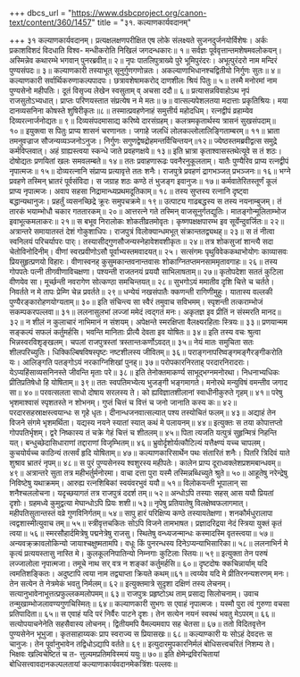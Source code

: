 +++
dbcs_url = "https://www.dsbcproject.org/canon-text/content/360/1457"
title = "३१. कल्याणकार्यवदानम्"

+++
३१ कल्याणकार्यवदानम्।
प्रत्यक्षलक्षणपरीक्षित एष लोके 
संलक्ष्यते सुजनदुर्जनयोर्विशेषः। 
अर्कः प्रकाशविशदं विदधाति विश्व- 
मन्धीकरोति निखिलं जगदन्धकारः॥ १॥
सर्वज्ञः पूर्ववृत्तान्तमशेषमवलोकयन्। 
अस्मिन्नेव कथारम्भे भगवान् पुनरब्रवीत्॥ २॥
नृपः पातलिपुत्राख्ये पुरे भूमिपुरंदरः। 
अभूत्पुरंदरो नाम मन्दिरं पुण्यसंपदः॥ ३॥
कल्याणकारी तस्याभूत् सूनुर्गुणगणोन्नतः। 
अकल्याणाभिधानश्चद्वितीयो निर्गुणः सुतः॥ ४॥
कल्याणकारी सर्वार्थिकरुणाकल्पपादपः। 
छत्रावशेषामकरोद् दाणशीलः श्रियं पितुः॥ ५॥
तस्मै मनोरमां नाम पुण्यसेनो महीपतिः। 
दूतं विसृज्य लेखेन स्वसुताम् व् अचसा ददौ॥ ६॥
प्रत्यासन्नविवाहोऽथ नृपं राजसुतोऽभ्यधात्। 
प्राप्तः परिणयस्तात संप्रत्येष न मे मतः॥ ७॥
वात्सल्यपेशलतया मदात्ताः प्रकृतिश्रियः। 
मया दानव्यसनिना कोषस्ते शुषिरीकृतः॥८॥
तस्मात्प्रवहणेनाहं समुत्तीर्य महोदधिम्। 
रत्नद्वीपं व्रहाम्येव दिव्यरत्नार्जनोद्यतः॥ ९॥
दिव्यसंपदमासाद्य करिष्ये दारसंग्रहम्। 
कलत्रमकृतार्थस्य त्रासनं सुखसंपदाम्॥ १०॥
इयुक्त्वा स पितुः प्राप्य शासनं चरणानतः। 
जगाहे जलधिं लोलकल्लोलालिङ्गिताम्बरम्॥ ११॥
भ्राता तमनुवज्राज सौजन्यव्यञ्जनोऽनुजः। 
निर्गुणः सगुणद्वेषद्रोहमन्तर्विचिन्तयन्॥१२॥
ज्येष्ठस्तमब्रवीद्वत्स समुद्रे कर्मविप्लवात्। 
अहं ग्राह्यस्त्वया स्कन्धे जाते प्रवहणक्षये॥ १३॥
इति भ्रात्रा कृताश्वासस्तथेत्यूवे स तं शठः। 
दोषोद्यतः प्रणयितां खलः समवलम्बते॥ १४॥
ततः प्रवाहणारूढः पवनैरनुकूलताम्। 
यातैः पुण्यैरिव प्राप्य रत्नद्वीपं नृपात्मजः॥ १५॥
दोव्यरत्नानि संप्राप्य प्रत्यावृत्ते ततः शनैः। 
राजपुत्रे प्रवहणं द्रागभञ्जत् प्रभञ्जनः॥ १६॥
भग्ने प्रवहणे तस्मिन् भ्रातरं पूर्वसंविदा। 
स जग्राह शठः कण्ठे तं भुजङ्ग इवानुजः॥ १७॥
कर्मवातेरितस्तूर्णं कूलं प्राप्य नृपात्मजः। 
अवाप सहसा निद्रामान्ध्यप्रथमदूतिकाम्॥ १८॥
तस्य सुप्तस्य रत्नानि दृष्ट्वा बद्धान्यथानुजः। 
प्रहर्तुं व्यसनच्छिद्रे क्रूरः समुपचक्रमे॥ १९॥
उत्पाट्य गाढबद्धस्य स तस्य नयनाम्बुजम्। 
तं तारकं भयाम्भोधौ चकार गततारकम्॥ २०॥
आत्तरत्ने गते तस्मिन् वाजसूनुर्गतद्युतिः। 
मातङ्गोन्मूलिताम्भोज इवाभूत्कमलाकरः॥ २१॥
स बभूव निरालोकः शोकतीव्रतमोवृतः। 
कृष्णपक्षक्षपारम्भ इव सूर्येन्दुवर्जितः॥ २२॥
अत्रान्तरे समायातस्तं देशं गोकुशाधिपः। 
राजपुत्रं विलोक्यान्धमभूत् संक्रान्ततद्व्यथह्॥ २३॥
स तं नीत्वा स्वनिलयं परिचर्यापरः पार्ः। 
तस्यासीद्गुणसौजन्यस्नेहावेशवशीकृतः॥ २४॥
तत्र शोकसुजां शान्त्यै सदा चेतोविनोदिनीम्। 
वीणां स्वरप्रवीणोऽसौ पूर्वाभ्यस्तमवादयत्॥ २५।
सत्संगमः पृथुविवेककथाभोयोगः 
काव्यासवः प्रियसुहृत्प्रणयो विहारः। 
वीणास्वनह् कुसुमकान्तवनान्तवासः 
शोकाग्नितप्तमनसाममृतावगाहः॥ २६॥
तस्य गोपपतेः पत्नी तीगवीणाविचक्षणा। 
पश्यन्ती राजतनयं प्रययौ साभिलाषताम्॥ २७॥
कृतोपदेशा सततं कुटिला वीणयेव सा। 
मूर्च्छन्ती नवरागेण सोत्कण्ठा समचिन्तयत्॥ २८॥
सुभगोऽयं ममातीव दृशि चित्ते च चर्तते। 
निवर्तते न मे तापः प्रेम्णि चेन्न प्रवर्तते॥ २९॥
धन्येयं नखसंपातैः क्कणन्ती रागिणीमुहुः। 
यातास्य वल्लकी पुण्यैरङ्कारोहणयोग्यताम्॥ ३०॥
इति संचिन्त्य सा स्वैरं तमुवाच सविभमम्। 
स्पृशन्ती तत्कराम्भोजं सकम्पकरपल्लवा॥ ३१॥
ललनासुलभां लज्जां ममेदं त्वद्गतं मनः। 
अकृतज्ञ इव प्रीतिं न संस्मरति मानद॥ ३२॥
न शीलं न कुलाचारं नाभिमानं न संशयम्। 
अपेक्षन्ते स्मरक्षिप्ता वैलक्ष्यरहिताः स्त्रियः॥ ३३॥
प्रणयान्मम सङ्कल्पं सफलं कर्तुमर्हसि। 
भवन्ति मानिताः प्रीत्यै देवता इव योषितः॥ ३४॥
इति तस्य वचः श्रुत्वा भिन्नस्वरविशृङ्खलम्। 
चपलां राजपुत्रस्तां त्रस्तान्तःकर्णोऽवदत्॥ ३५॥
नेयं मातः समुचिता सतः शीलपरिच्युतिः। 
धिक्किल्बिषविषस्पृष्टः नष्टशीलस्य जीवितम्॥ ३६॥
पराङ्गनापरिष्वङ्गमङ्गैरङ्गीकरोति यः। 
आलिङ्गति पतङ्गोऽयं नरकाग्निशिखां पुनह्॥ ३७॥
परोपकारनिरताह् परदारनिरादराः। 
येऽप्यहिंसाव्यसनिनस्ते जीवन्ति मृताः परे॥ ३८॥
इति तेनोक्तमाकर्ण्य साभूद्भग्नमनोरथा। 
निधनाभ्यधिकः प्रीतिप्रतिषेधो हि योषिताम्॥ ३९॥
ततः स्वपतिमभ्येत्य भुजङ्गी भङ्गमागते। 
मनोरथे मन्युविषं वमन्तीव जगाद सा॥ ४०॥
परवत्सलता साधो दोषाय सरलस्य ते। 
को ह्यविज्ञातशीलानां स्वाधीनीकुरुते गृहम्॥ ४१॥
परेषु भृशमाश्वासं स्पृशतस्ते न शोभनम्। 
गुप्तं चित्तं च वित्तं च जनो जानाति कस्य कः॥ ४२॥
परदारसहस्राक्षस्त्वयान्धः स गृहे धृतः। 
दीनान्धजनवात्सल्यात् पश्य तस्योचितं फलम्॥ ४३॥
अद्याहं तेन विजने संगमे भृशमर्थिता। 
यद्यस्य नयने स्यातां स्यात् कथं मे पलायनम्॥ ४४॥
इत्युक्तः स तया कोपात्तप्तो गोपपतिर्भृशम्। 
द्वरे निष्कास्य तं चक्रे गेहं चित्तं च शीतलम्॥ ४५॥
पिता त्यजति यत्पुत्रं सुहृन्मित्रं निहन्ति यत्। 
बन्धुच्छेदासिधाराणां तद्दाराणां विजृम्भितम्॥ ४६॥
भ्रुवोर्दृशोर्यत्कौटिल्यं यत्तैक्ष्ण्यं यच्च चापलम्। 
कुचयोर्यच्च काठिन्यं तत्सर्वं  हृदि योषिताम्॥ ४७॥
कल्याणकारिसार्थेन पथः संतारितं शनैः। 
पितरि त्रिदिवं याते शुश्राव भ्रातरं नृपम्॥ ४८॥
स पुरं पुण्यसेनस्य श्वशुरस्य महीपतेः। 
कालेन प्राप्प दूराध्वक्लेशप्रशमबान्धवम्॥ ४९॥
अत्रान्तरे सुता तत्र महीभर्तुर्मनोरमा। 
वाचा दत्ता पुरा यस्मै तस्मिन्नब्धिच्युते श्रुते॥ ५०॥
आहूतेषु नरेन्द्रेषु निविष्टेषु यथाक्रमम्। 
आरुह्य रत्नशिबिकां स्वयंवरभुवं ययौ॥ ५१॥
विलोकयन्ती भूपालान् सा शनैश्चललोचना। 
यदृच्छयागतं तत्र राजपुत्रं ददर्श तम्॥ ५२॥
अन्धोऽपि तस्याः सहस् आस ययौ प्रियतां दृशोः।
ग्रहमध्ये कुमुद्वत्या मेघान्धोऽपि प्रियः शशी॥ ५३॥
नृपेषु प्रतियातेषु विलक्षेष्वफलागमात्। 
महीपतिसुतान्तस्तं वव्रे गुणविनिर्गतम्॥ ५४॥
सापु हारं परिक्षिप्य कण्ठे तस्यायतेक्षणा। 
शनकौर्मधुरालापा त्वद्वशास्मीत्युवाच तम्॥ ५५॥
स्त्रीवृत्तचकितः सोऽपि विजने तामभाषत। 
प्रज्ञादरिद्रया नेदं स्त्रिया युक्तं कृतं त्वया॥ ५६॥
स्मरसौहार्दमित्रेषु पद्मनेत्रेषु राजसु। 
स्थितेषु वन्ध्यजन्मान्धः कस्मादस्मि वृतस्त्वया॥ ५७॥
अन्यवक्र्क्रावलोकिन्यो जायाश्चक्षुष्मतामपि। 
वधूः किं पुनरन्धस्य दिनेऽप्यन्याभिसारिका॥ ५८॥
ललनाभिर्न मे कृत्यं प्रत्ययस्तासु नास्ति मे। 
कुलकूलनिपातिन्यो निम्नगाः कुटिलाः स्तियः॥ ५९॥
इत्युक्ता तेन परुषं लज्जालोला नृपात्मजा। 
तमूचे नाथ सर् वत्र न शङ्कां कर्तुमर्हसि॥ ६०॥
दृष्टदोषः क्कचिन्नार्याम् यदि त्वमतिशङ्कितः। 
अदुष्टापि त्वया नाम तद्व्याप्ता क्रियते कथम्॥६१॥
त्वय्येव यदि मे प्रीतिरनन्यशरणम् मनः। 
तेन सत्येन ते नेत्रमेकं भवतु निर्मलम्॥ ६२॥
इत्युक्तमात्रे सुदृशा दक्षिणं तस्य लेचनम्। 
सत्यानुभावेनाभूत्तत्प्रफुल्लकमलोपमम्॥ ६३॥
राजपुत्रः प्रहृष्टोऽथ ताम् प्रसाद्य सिलोचनाम्। 
उवाच तन्मुखाम्भोजलावण्यगुणचिस्मित्ः॥ ६४॥
कल्याणकारी सुभगः स एवाहं नृपात्मजः। 
यस्मौ पुरा त्वं गुरुणा वचसा प्रतिपादिता॥ ६५॥
स एवाहं यदि परं निर्वैरः पाटने दृशः। 
तेन सत्येन नयनं स्वस्थं भवतु मेऽपरम्॥ ६६॥
सत्योपयाचनेनेति सहसैवास्य लोचनम्। 
द्वितीयमपि वैमल्यमवाप सह चेतसा॥ ६७॥
ततो विदितवृत्तेन पुण्यसेनेन भूभुजा। 
कृतसाहाय्यकः प्राप स्वराज्य स प्रियासखः॥ ६८॥
कल्याण्कारी यः सोऽहं देवदत्तः स चानुजः। 
तेन पूर्वानुभावेन तद्विधोऽद्यापि वर्तते॥ ६९॥
इत्युदारमुपकारनिर्मलं 
बोधिसत्त्वचरितं निशम्य ते। 
भिक्षवः खल्विचेष्टितं च त- 
त्तुल्यमप्रतिमविस्मयं ययुः॥ ७०॥
इति क्षेमेन्द्रविरचितायां बोधिसत्त्वावदानकल्पलतायां 
कल्याणाकार्यवदानमेकत्रिंशः पल्लवः॥

